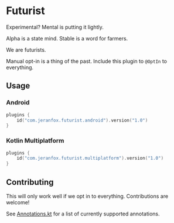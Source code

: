 # Futurist
Experimental? Mental is putting it lightly.

Alpha is a state mind. Stable is a word for farmers.

We are futurists.

Manual opt-in is a thing of the past. Include this plugin to `@OptIn` to everything.

## Usage

### Android

```kotlin
plugins {
    id("com.jeranfox.futurist.android").version("1.0")
}
```

### Kotlin Multiplatform

```kotlin
plugins {
    id("com.jeranfox.futurist.multiplatform").version("1.0")
}
```

## Contributing

This will only work well if we opt in to everything. Contributions are welcome!

See [Annotations.kt](https://github.com/jeran/futurist/blob/main/src/main/kotlin/futurist/Annotations.kt) for a list of currently supported annotations.
